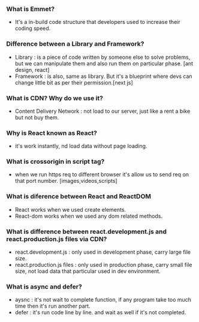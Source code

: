 ### What is Emmet?

- It's a in-build code structure that developers used to increase their coding speed.

### Difference between a Library and Framework?

- Library : is a piece of code written by someone else to solve problems, but we can manipulate them and also run them on particular phase. [ant design, react]
- Framework : is also, same as library. But it's a blueprint where devs can change little bit as per their permission.[next js]

### What is CDN? Why do we use it?

- Content Delivery Network : not load to our server, just like a rent a bike but not buy them.

### Why is React known as React?

- it's work instantly, nd load data without page loading.

### What is crossorigin in script tag?

- when we run https req to different browser it's allow us to send req on that port number. [images,videos,scripts]

### What is diference between React and ReactDOM

- React works when we used create elements.
- React-dom works when we used any dom related methods.

### What is difference between react.development.js and react.production.js files via CDN?

- react.development.js : only used in development phase, carry large file size.
- react.production.js files : only used in production phase, carry small file size, not load data that particular used in dev environment.

### What is async and defer?

- aysnc : it's not wait to complete function, if any program take too much time then it's run another part.
- defer : it's run code line by line. and wait as well if it's not completed.
